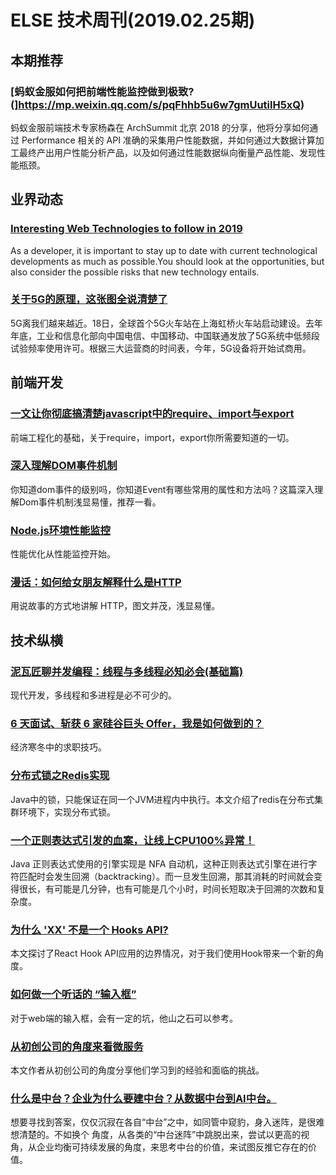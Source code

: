 # ELSE 技术周刊(2019.02.25期)

## 本期推荐

### [蚂蚁金服如何把前端性能监控做到极致?(]https://mp.weixin.qq.com/s/pqFhhb5u6w7gmUutilH5xQ)

蚂蚁金服前端技术专家杨森在 ArchSummit 北京 2018 的分享，他将分享如何通过 Performance 相关的 API 准确的采集用户性能数据，并如何通过大数据计算加工最终产出用户性能分析产品，以及如何通过性能数据纵向衡量产品性能、发现性能瓶颈。

## 业界动态

### [Interesting Web Technologies to follow in 2019](https://medium.freecodecamp.org/trending-web-technologies-to-follow-in-2019-fc382b09198b)

As a developer, it is important to stay up to date with current technological developments as much as possible.You should look at the opportunities, but also consider the possible risks that new technology entails. 

### [关于5G的原理，这张图全说清楚了](https://mp.weixin.qq.com/s/cQmxm-Azrmdpw4dICHvK6A)

5G离我们越来越近。18日，全球首个5G火车站在上海虹桥火车站启动建设。去年年底，工业和信息化部向中国电信、中国移动、中国联通发放了5G系统中低频段试验频率使用许可。根据三大运营商的时间表，今年，5G设备将开始试商用。

## 前端开发

### [一文让你彻底搞清楚javascript中的require、import与export](https://www.jb51.net/article/124442.htm)

前端工程化的基础，关于require，import，export你所需要知道的一切。

### [深入理解DOM事件机制](https://juejin.im/post/5c71e80d51882562547bb0ce)

你知道dom事件的级别吗，你知道Event有哪些常用的属性和方法吗？这篇深入理解Dom事件机制浅显易懂，推荐一看。

### [Node.js环境性能监控](https://juejin.im/post/5c71324b6fb9a049d37fbb7c)

性能优化从性能监控开始。

### [漫话：如何给女朋友解释什么是HTTP](https://mp.weixin.qq.com/s/T2IErLDxbWP1a-VbRkZZHg)

用说故事的方式地讲解 HTTP，图文并茂，浅显易懂。

## 技术纵横

### [泥瓦匠聊并发编程：线程与多线程必知必会(基础篇)](https://zhuanlan.zhihu.com/p/33616143)

现代开发，多线程和多进程是必不可少的。

### [6 天面试、斩获 6 家硅谷巨头 Offer，我是如何做到的？](https://www.infoq.cn/article/gkUZZ_qQ6gCuoqpSAcw3)

经济寒冬中的求职技巧。

### [分布式锁之Redis实现](https://juejin.im/post/5c6e25aaf265da2dc538b4f9)

Java中的锁，只能保证在同一个JVM进程内中执行。本文介绍了redis在分布式集群环境下，实现分布式锁。

### [一个正则表达式引发的血案，让线上CPU100%异常！](https://blog.csdn.net/QcloudCommunity/article/details/80731981)

Java 正则表达式使用的引擎实现是 NFA 自动机，这种正则表达式引擎在进行字符匹配时会发生回溯（backtracking）。而一旦发生回溯，那其消耗的时间就会变得很长，有可能是几分钟，也有可能是几个小时，时间长短取决于回溯的次数和复杂度。

### [为什么 'XX' 不是一个 Hooks API?](https://mp.weixin.qq.com/s/vI_rQk8Wm7Hb01OKVthNdQ)

本文探讨了React Hook API应用的边界情况，对于我们使用Hook带来一个新的角度。

### [如何做一个听话的 “输入框”](https://mp.weixin.qq.com/s/sqELdioXlhnAJ-sHrqEuPw)

对于web端的输入框，会有一定的坑，他山之石可以参考。

### [从初创公司的角度来看微服务](https://mp.weixin.qq.com/s/yPspZ2Et3LSZ-xlEjKYdcA)

本文作者从初创公司的角度分享他们学习到的经验和面临的挑战。

### [什么是中台？企业为什么要建中台？从数据中台到AI中台。](https://mp.weixin.qq.com/s/cwtaHltF53yzV7zjZAah8g)

想要寻找到答案，仅仅沉寂在各自“中台”之中，如同管中窥豹，身入迷阵，是很难想清楚的。不如换个 ⾓度，从各类的“中台迷阵”中跳脱出来，尝试以更高的视角，从企业均衡可持续发展的角度，来思考中台的价值，来试图反推它存在的价值。
